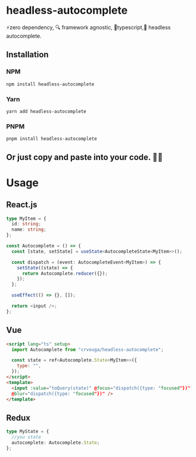 # headless-autocomplete

⚡️zero dependency, 🔍 framework agnostic, 💪typescript,🧠 headless autocomplete.

## Installation

### NPM

```shell
npm install headless-autocomplete
```

### Yarn

```shell
yarn add headless-autocomplete
```

### PNPM

```shell
pnpm install headless-autocomplete
```

## Or just copy and paste into your code. 🤷‍♂️

# Usage

## React.js

```ts
type MyItem = {
  id: string;
  name: string;
};

const Autocomplete = () => {
  const [state, setState] = useState<AutocompleteState<MyItem>>();

  const dispatch = (event: AutocompleteEvent<MyItem>) => {
    setState((state) => {
      return Autocomplete.reducer({});
    });
  };

  useEffect(() => {}, []);

  return <input />;
};
```

## Vue

```html
<script lang="ts" setup>
  import Autocomplete from "crvouga/headless-autocomplete";

  const state = ref<Autocomplete.State<MyItem>>({
    type: "",
  });
</script>
<template>
  <input :value="toQuery(state)" @focus="dispatch({type: "focused"})"
  @blur="dispatch({type: "focused"})" />
</template>
```

## Redux

```ts
type MyState = {
  //you state
  autocomplete: Autocomplete.State;
};
```

